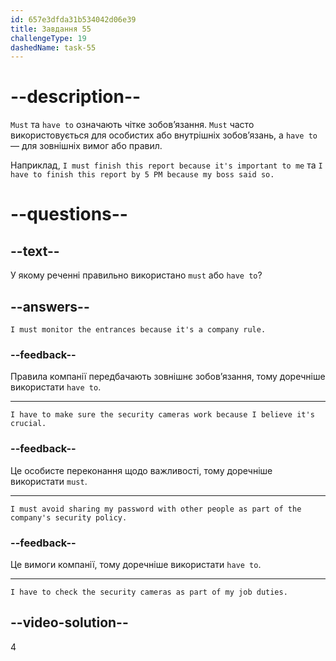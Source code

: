 ```yaml
---
id: 657e3dfda31b534042d06e39
title: Завдання 55
challengeType: 19
dashedName: task-55
---
```


# --description--

`Must` та `have to` означають чітке зобов’язання. `Must` часто використовується для особистих або внутрішніх зобов’язань, а `have to` — для зовнішніх вимог або правил.

Наприклад, `I must finish this report because it's important to me` та `I have to finish this report by 5 PM because my boss said so.`

# --questions--

## --text--

У якому реченні правильно використано `must` або `have to`?

## --answers--

`I must monitor the entrances because it's a company rule.`

### --feedback--

Правила компанії передбачають зовнішнє зобов’язання, тому доречніше використати `have to`.

---

`I have to make sure the security cameras work because I believe it's crucial.`

### --feedback--

Це особисте переконання щодо важливості, тому доречніше використати `must`.

---

`I must avoid sharing my password with other people as part of the company's security policy.`

### --feedback--

Це вимоги компанії, тому доречніше використати `have to`.

---

`I have to check the security cameras as part of my job duties.`

## --video-solution--

4
